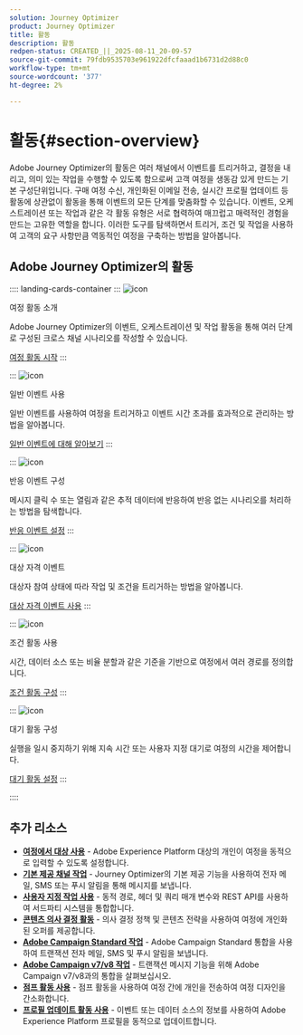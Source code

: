 ```yaml
---
solution: Journey Optimizer
product: Journey Optimizer
title: 활동
description: 활동
redpen-status: CREATED_||_2025-08-11_20-09-57
source-git-commit: 79fdb9535703e961922dfcfaaad1b6731d2d88c0
workflow-type: tm+mt
source-wordcount: '377'
ht-degree: 2%

---
```



# 활동{#section-overview}

Adobe Journey Optimizer의 활동은 여러 채널에서 이벤트를 트리거하고, 결정을 내리고, 의미 있는 작업을 수행할 수 있도록 함으로써 고객 여정을 생동감 있게 만드는 기본 구성단위입니다. 구매 여정 수신, 개인화된 이메일 전송, 실시간 프로필 업데이트 등 활동에 상관없이 활동을 통해 이벤트의 모든 단계를 맞춤화할 수 있습니다. 이벤트, 오케스트레이션 또는 작업과 같은 각 활동 유형은 서로 협력하여 매끄럽고 매력적인 경험을 만드는 고유한 역할을 합니다. 이러한 도구를 탐색하면서 트리거, 조건 및 작업을 사용하여 고객의 요구 사항만큼 역동적인 여정을 구축하는 방법을 알아봅니다.

## Adobe Journey Optimizer의 활동

:::: landing-cards-container
:::
![icon](https://cdn.experienceleague.adobe.com/icons/book.svg?lang=ko)

여정 활동 소개

Adobe Journey Optimizer의 이벤트, 오케스트레이션 및 작업 활동을 통해 여러 단계로 구성된 크로스 채널 시나리오를 작성할 수 있습니다.

[여정 활동 시작](../using/building-journeys/about-journey-activities.md)
:::

:::
![icon](https://cdn.experienceleague.adobe.com/icons/circle-play.svg?lang=ko)

일반 이벤트 사용

일반 이벤트를 사용하여 여정을 트리거하고 이벤트 시간 초과를 효과적으로 관리하는 방법을 알아봅니다.

[일반 이벤트에 대해 알아보기](../using/building-journeys/general-events.md)
:::

:::
![icon](https://cdn.experienceleague.adobe.com/icons/list-check.svg?lang=ko)

반응 이벤트 구성

메시지 클릭 수 또는 열림과 같은 추적 데이터에 반응하여 반응 없는 시나리오를 처리하는 방법을 탐색합니다.

[반응 이벤트 설정](../using/building-journeys/reaction-events.md)
:::

:::
![icon](https://cdn.experienceleague.adobe.com/icons/bullseye.svg?lang=ko)

대상 자격 이벤트

대상자 참여 상태에 따라 작업 및 조건을 트리거하는 방법을 알아봅니다.

[대상 자격 이벤트 사용](../using/building-journeys/audience-qualification-events.md)
:::

:::
![icon](https://cdn.experienceleague.adobe.com/icons/gear.svg?lang=ko)

조건 활동 사용

시간, 데이터 소스 또는 비율 분할과 같은 기준을 기반으로 여정에서 여러 경로를 정의합니다.

[조건 활동 구성](../using/building-journeys/condition-activity.md)
:::

:::
![icon](https://cdn.experienceleague.adobe.com/icons/clock.svg?lang=ko)

대기 활동 구성

실행을 일시 중지하기 위해 지속 시간 또는 사용자 지정 대기로 여정의 시간을 제어합니다.

[대기 활동 설정](../using/building-journeys/wait-activity.md)
:::

::::


## 추가 리소스

- **[여정에서 대상 사용](../using/building-journeys/read-audience.md)** - Adobe Experience Platform 대상의 개인이 여정을 동적으로 입력할 수 있도록 설정합니다.
- **[기본 제공 채널 작업](../using/building-journeys/journeys-message.md)** - Journey Optimizer의 기본 제공 기능을 사용하여 전자 메일, SMS 또는 푸시 알림을 통해 메시지를 보냅니다.
- **[사용자 지정 작업 사용](../using/building-journeys/using-custom-actions.md)** - 동적 경로, 헤더 및 쿼리 매개 변수와 REST API를 사용하여 서드파티 시스템을 통합합니다.
- **[콘텐츠 의사 결정 활동](../using/building-journeys/content-decision.md)** - 의사 결정 정책 및 콘텐츠 전략을 사용하여 여정에 개인화된 오퍼를 제공합니다.
- **[Adobe Campaign Standard 작업](../using/building-journeys/using-adobe-campaign-standard.md)** - Adobe Campaign Standard 통합을 사용하여 트랜잭션 전자 메일, SMS 및 푸시 알림을 보냅니다.
- **[Adobe Campaign v7/v8 작업](../using/building-journeys/using-adobe-campaign-v7-v8.md)** - 트랜잭션 메시지 기능을 위해 Adobe Campaign v7/v8과의 통합을 살펴보십시오.
- **[점프 활동 사용](../using/building-journeys/jump.md)** - 점프 활동을 사용하여 여정 간에 개인을 전송하여 여정 디자인을 간소화합니다.
- **[프로필 업데이트 활동 사용](../using/building-journeys/update-profiles.md)** - 이벤트 또는 데이터 소스의 정보를 사용하여 Adobe Experience Platform 프로필을 동적으로 업데이트합니다.
